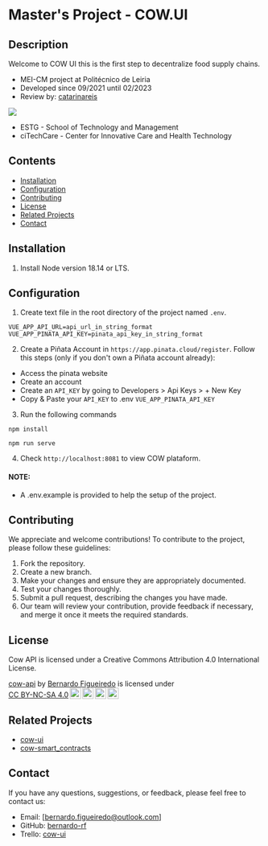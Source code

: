 # Master's Project - COW.UI

## Description

Welcome to COW UI this is the first step to decentralize food supply chains.

- MEI-CM project at Politécnico de Leiria
- Developed since 09/2021 until 02/2023
- Review by: [catarinareis](https://github.com/catarinareis-rf)

![](https://www.ipleiria.pt/wp-content/uploads/2021/10/estg_h-01.png)

- ESTG - School of Technology and Management
- ciTechCare - Center for Innovative Care and Health Technology

## Contents

- [Installation](#installation)
- [Configuration](#configuration)
- [Contributing](#contributing)
- [License](#license)
- [Related Projects](#related-projects)
- [Contact](#contact)

## Installation

1. Install Node version 18.14 or LTS.

## Configuration

1.  Create text file in the root directory of the project named `.env`.

```
VUE_APP_API_URL=api_url_in_string_format
VUE_APP_PINATA_API_KEY=pinata_api_key_in_string_format
```

2. Create a Piñata Account in `https://app.pinata.cloud/register`. Follow this steps (only if you don't own a Piñata account already):

- Access the pinata website
- Create an account
- Create an `API_KEY` by going to Developers > Api Keys > + New Key
- Copy & Paste your `API_KEY` to .env `VUE_APP_PINATA_API_KEY`

3. Run the following commands

```
npm install

npm run serve
```

4. Check `http://localhost:8081` to view COW plataform.

#### NOTE:

- A .env.example is provided to help the setup of the project.

## Contributing

We appreciate and welcome contributions! To contribute to the project, please follow these guidelines:

1. Fork the repository.
2. Create a new branch.
3. Make your changes and ensure they are appropriately documented.
4. Test your changes thoroughly.
5. Submit a pull request, describing the changes you have made.
6. Our team will review your contribution, provide feedback if necessary, and merge it once it meets the required standards.

## License

Cow API is licensed under a Creative Commons Attribution 4.0 International License.

<p xmlns:cc="http://creativecommons.org/ns#" xmlns:dct="http://purl.org/dc/terms/"><a property="dct:title" rel="cc:attributionURL" href="https://github.com/bernardo-rf/cow-api">cow-api</a> by <a rel="cc:attributionURL dct:creator" property="cc:attributionName" href="https://github.com/bernardo-rf">Bernardo Figueiredo</a> is licensed under <a href="http://creativecommons.org/licenses/by-nc-sa/4.0/?ref=chooser-v1" target="_blank" rel="license noopener noreferrer" style="display:inline-block;">CC BY-NC-SA 4.0<img style="height:22px!important;margin-left:3px;vertical-align:text-bottom;" src="https://mirrors.creativecommons.org/presskit/icons/cc.svg?ref=chooser-v1"><img style="height:22px!important;margin-left:3px;vertical-align:text-bottom;" src="https://mirrors.creativecommons.org/presskit/icons/by.svg?ref=chooser-v1"><img style="height:22px!important;margin-left:3px;vertical-align:text-bottom;" src="https://mirrors.creativecommons.org/presskit/icons/nc.svg?ref=chooser-v1"><img style="height:22px!important;margin-left:3px;vertical-align:text-bottom;" src="https://mirrors.creativecommons.org/presskit/icons/sa.svg?ref=chooser-v1"></a></p>

## Related Projects

- [cow-ui](https://github.com/bernardo-rf/cow-api)
- [cow-smart_contracts](https://github.com/bernardo-rf/cow-smart_contracts)

## Contact

If you have any questions, suggestions, or feedback, please feel free to contact us:

- Email: [bernardo.figueiredo@outlook.com]
- GitHub: [bernardo-rf](https://github.com/bernardo-rf)
- Trello: [cow-ui](https://trello.com/b/5CnlL9nG/cow-project)
